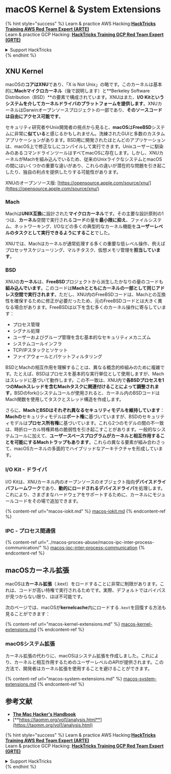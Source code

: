 # macOS Kernel & System Extensions

{% hint style="success" %}
Learn & practice AWS Hacking:<img src="../../../.gitbook/assets/arte.png" alt="" data-size="line">[**HackTricks Training AWS Red Team Expert (ARTE)**](https://training.hacktricks.xyz/courses/arte)<img src="../../../.gitbook/assets/arte.png" alt="" data-size="line">\
Learn & practice GCP Hacking: <img src="../../../.gitbook/assets/grte.png" alt="" data-size="line">[**HackTricks Training GCP Red Team Expert (GRTE)**<img src="../../../.gitbook/assets/grte.png" alt="" data-size="line">](https://training.hacktricks.xyz/courses/grte)

<details>

<summary>Support HackTricks</summary>

* Check the [**subscription plans**](https://github.com/sponsors/carlospolop)!
* **Join the** 💬 [**Discord group**](https://discord.gg/hRep4RUj7f) or the [**telegram group**](https://t.me/peass) or **follow** us on **Twitter** 🐦 [**@hacktricks\_live**](https://twitter.com/hacktricks\_live)**.**
* **Share hacking tricks by submitting PRs to the** [**HackTricks**](https://github.com/carlospolop/hacktricks) and [**HackTricks Cloud**](https://github.com/carlospolop/hacktricks-cloud) github repos.

</details>
{% endhint %}

## XNU Kernel

macOSの**コアはXNU**であり、「X is Not Unix」の略です。このカーネルは基本的に**Machマイクロカーネル**（後で説明します）と**Berkeley Software Distribution（BSD）**の要素で構成されています。XNUはまた、**I/O Kitというシステムを介してカーネルドライバのプラットフォームを提供します**。XNUカーネルはDarwinオープンソースプロジェクトの一部であり、**そのソースコードは自由にアクセス可能です**。

セキュリティ研究者やUnix開発者の視点から見ると、**macOS**は**FreeBSD**システムに非常に**似ている**と感じるかもしれません。洗練されたGUIと多数のカスタムアプリケーションがあります。BSD用に開発されたほとんどのアプリケーションは、macOS上で修正なしにコンパイルして実行できます。Unixユーザーに馴染みのあるコマンドラインツールはすべてmacOSに存在します。しかし、XNUカーネルがMachを組み込んでいるため、従来のUnixライクなシステムとmacOSの間にはいくつかの重要な違いがあり、これらの違いが潜在的な問題を引き起こしたり、独自の利点を提供したりする可能性があります。

XNUのオープンソース版: [https://opensource.apple.com/source/xnu/](https://opensource.apple.com/source/xnu/)

### Mach

Machは**UNIX互換**に設計された**マイクロカーネル**です。その主要な設計原則の1つは、**カーネル**空間で実行される**コード**の量を**最小限に抑え**、ファイルシステム、ネットワーキング、I/Oなどの多くの典型的なカーネル機能を**ユーザーレベルのタスクとして実行できるようにすること**でした。

XNUでは、Machはカーネルが通常処理する多くの重要な低レベル操作、例えばプロセッサスケジューリング、マルチタスク、仮想メモリ管理を**担当しています**。

### BSD

XNUの**カーネル**は、**FreeBSD**プロジェクトから派生したかなりの量のコードも**組み込んでいます**。このコードは**Machとともにカーネルの一部として同じアドレス空間で実行されます**。ただし、XNU内のFreeBSDコードは、Machとの互換性を確保するために修正が必要だったため、元のFreeBSDコードとは大きく異なる場合があります。FreeBSDは以下を含む多くのカーネル操作に寄与しています：

* プロセス管理
* シグナル処理
* ユーザーおよびグループ管理を含む基本的なセキュリティメカニズム
* システムコールインフラ
* TCP/IPスタックとソケット
* ファイアウォールとパケットフィルタリング

BSDとMachの相互作用を理解することは、異なる概念的枠組みのために複雑です。たとえば、BSDはプロセスを基本的な実行単位として使用しますが、Machはスレッドに基づいて動作します。この不一致は、XNU内で**各BSDプロセスを1つのMachスレッドを含むMachタスクに関連付けることによって調整されます**。BSDのfork()システムコールが使用されると、カーネル内のBSDコードはMach関数を使用してタスクとスレッド構造を作成します。

さらに、**MachとBSDはそれぞれ異なるセキュリティモデルを維持しています**：**Machの**セキュリティモデルは**ポート権**に基づいていますが、BSDのセキュリティモデルは**プロセス所有権**に基づいています。これら2つのモデルの間の不一致は、時折ローカル特権昇格の脆弱性を引き起こすことがあります。一般的なシステムコールに加えて、**ユーザースペースプログラムがカーネルと相互作用することを可能にするMachトラップもあります**。これらの異なる要素が組み合わさって、macOSカーネルの多面的でハイブリッドなアーキテクチャを形成しています。

### I/O Kit - ドライバ

I/O Kitは、XNUカーネル内のオープンソースのオブジェクト指向**デバイスドライバフレームワーク**であり、**動的にロードされるデバイスドライバ**を処理します。これにより、さまざまなハードウェアをサポートするために、カーネルにモジュールコードをその場で追加できます。

{% content-ref url="macos-iokit.md" %}
[macos-iokit.md](macos-iokit.md)
{% endcontent-ref %}

### IPC - プロセス間通信

{% content-ref url="../macos-proces-abuse/macos-ipc-inter-process-communication/" %}
[macos-ipc-inter-process-communication](../macos-proces-abuse/macos-ipc-inter-process-communication/)
{% endcontent-ref %}

## macOSカーネル拡張

macOSは**カーネル拡張**（.kext）をロードすることに非常に制限があります。これは、コードが高い特権で実行されるためです。実際、デフォルトではバイパスが見つからない限り、ほぼ不可能です。

次のページでは、macOSが**kernelcache**内にロードする`.kext`を回復する方法も見ることができます：

{% content-ref url="macos-kernel-extensions.md" %}
[macos-kernel-extensions.md](macos-kernel-extensions.md)
{% endcontent-ref %}

### macOSシステム拡張

カーネル拡張の代わりに、macOSはシステム拡張を作成しました。これにより、カーネルと相互作用するためのユーザーレベルのAPIが提供されます。この方法で、開発者はカーネル拡張を使用することを避けることができます。

{% content-ref url="macos-system-extensions.md" %}
[macos-system-extensions.md](macos-system-extensions.md)
{% endcontent-ref %}

## 参考文献

* [**The Mac Hacker's Handbook**](https://www.amazon.com/-/es/Charlie-Miller-ebook-dp-B004U7MUMU/dp/B004U7MUMU/ref=mt\_other?\_encoding=UTF8\&me=\&qid=)
* [**https://taomm.org/vol1/analysis.html**](https://taomm.org/vol1/analysis.html)

{% hint style="success" %}
Learn & practice AWS Hacking:<img src="../../../.gitbook/assets/arte.png" alt="" data-size="line">[**HackTricks Training AWS Red Team Expert (ARTE)**](https://training.hacktricks.xyz/courses/arte)<img src="../../../.gitbook/assets/arte.png" alt="" data-size="line">\
Learn & practice GCP Hacking: <img src="../../../.gitbook/assets/grte.png" alt="" data-size="line">[**HackTricks Training GCP Red Team Expert (GRTE)**<img src="../../../.gitbook/assets/grte.png" alt="" data-size="line">](https://training.hacktricks.xyz/courses/grte)

<details>

<summary>Support HackTricks</summary>

* Check the [**subscription plans**](https://github.com/sponsors/carlospolop)!
* **Join the** 💬 [**Discord group**](https://discord.gg/hRep4RUj7f) or the [**telegram group**](https://t.me/peass) or **follow** us on **Twitter** 🐦 [**@hacktricks\_live**](https://twitter.com/hacktricks\_live)**.**
* **Share hacking tricks by submitting PRs to the** [**HackTricks**](https://github.com/carlospolop/hacktricks) and [**HackTricks Cloud**](https://github.com/carlospolop/hacktricks-cloud) github repos.

</details>
{% endhint %}
